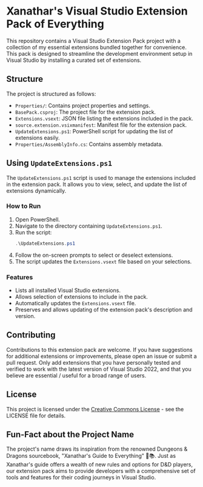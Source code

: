 ﻿# Xanathar's Visual Studio Extension Pack of Everything

This repository contains a Visual Studio Extension Pack project with a collection of my essential extensions bundled together for convenience. This pack is designed to streamline the development environment setup in Visual Studio by installing a curated set of extensions.

## Structure

The project is structured as follows:

- `Properties/`: Contains project properties and settings.
- `BasePack.csproj`: The project file for the extension pack.
- `Extensions.vsext`: JSON file listing the extensions included in the pack.
- `source.extension.vsixmanifest`: Manifest file for the extension pack.
- `UpdateExtensions.ps1`: PowerShell script for updating the list of extensions easily.
- `Properties/AssemblyInfo.cs`: Contains assembly metadata.

## Using `UpdateExtensions.ps1`

The `UpdateExtensions.ps1` script is used to manage the extensions included in the extension pack. It allows you to view, select, and update the list of extensions dynamically.

### How to Run

1. Open PowerShell.
2. Navigate to the directory containing `UpdateExtensions.ps1`.
3. Run the script:
   ```powershell
   .\UpdateExtensions.ps1
   ```
4. Follow the on-screen prompts to select or deselect extensions.
5. The script updates the `Extensions.vsext` file based on your selections.

### Features

- Lists all installed Visual Studio extensions.
- Allows selection of extensions to include in the pack.
- Automatically updates the `Extensions.vsext` file.
- Preserves and allows updating of the extension pack's description and version.

## Contributing

Contributions to this extension pack are welcome. If you have suggestions for additional extensions or improvements, please open an issue or submit a pull request.
Only add extensions that you have personally tested and verified to work with the latest version of Visual Studio 2022, and that you believe are essential / useful for a broad range of users.

## License

This project is licensed under the [Creative Commons License](LICENSE) - see the LICENSE file for details.

## Fun-Fact about the Project Name

The project's name draws its inspiration from the renowned Dungeons & Dragons sourcebook, "Xanathar's Guide to Everything" 🎲📚. Just as Xanathar's guide offers a wealth of new rules and options for D&D players, our extension pack aims to provide developers with a comprehensive set of tools and features for their coding journeys in Visual Studio.
